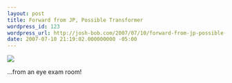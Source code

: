 ```yaml
---
layout: post
title: Forward from JP, Possible Transformer
wordpress_id: 123
wordpress_url: http://josh-bob.com/2007/07/10/forward-from-jp-possible-transformer/
date: 2007-07-10 21:19:02.000000000 -05:00
---
```

<!--Mime Type of File is image/jpeg -->

<a href="http://josh-bob.com/wp-photos/20070710-221902-1.jpg"><img src="http://josh-bob.com/wp-photos/thumb.20070710-221902-1.jpg" /></a>

...from an eye exam room!

